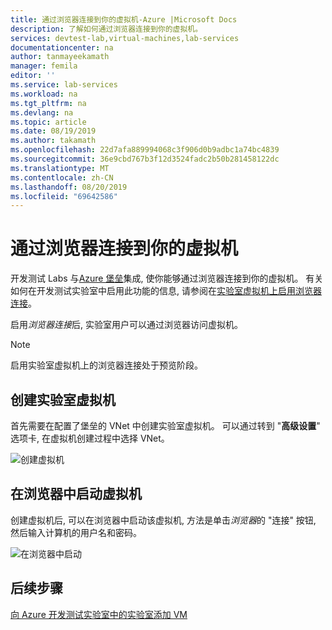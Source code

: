 ```yaml
---
title: 通过浏览器连接到你的虚拟机-Azure |Microsoft Docs
description: 了解如何通过浏览器连接到你的虚拟机。
services: devtest-lab,virtual-machines,lab-services
documentationcenter: na
author: tanmayeekamath
manager: femila
editor: ''
ms.service: lab-services
ms.workload: na
ms.tgt_pltfrm: na
ms.devlang: na
ms.topic: article
ms.date: 08/19/2019
ms.author: takamath
ms.openlocfilehash: 22d7afa889994068c3f906d0b9adbc1a74bc4839
ms.sourcegitcommit: 36e9cbd767b3f12d3524fadc2b50b281458122dc
ms.translationtype: MT
ms.contentlocale: zh-CN
ms.lasthandoff: 08/20/2019
ms.locfileid: "69642586"
---
```

# <a name="connect-to-your-virtual-machines-through-a-browser"></a>通过浏览器连接到你的虚拟机 

开发测试 Labs 与[Azure 堡垒](https://docs.microsoft.com/azure/bastion/)集成, 使你能够通过浏览器连接到你的虚拟机。 有关如何在开发测试实验室中启用此功能的信息, 请参阅在[实验室虚拟机上启用浏览器连接](enable-browser-connection-lab-virtual-machines.md)。

启用*浏览器连接*后, 实验室用户可以通过浏览器访问虚拟机。  

> [!NOTE]
> 启用实验室虚拟机上的浏览器连接处于预览阶段。

## <a name="create-a-lab-virtual-machine"></a>创建实验室虚拟机

首先需要在配置了堡垒的 VNet 中创建实验室虚拟机。 可以通过转到 "**高级设置**" 选项卡, 在虚拟机创建过程中选择 VNet。

![创建虚拟机](./media/connect-virtual-machine-through-browser/create-virtual-machine.png)

## <a name="launch-virtual-machine-in-a-browser"></a>在浏览器中启动虚拟机

创建虚拟机后, 可以在浏览器中启动该虚拟机, 方法是单击*浏览器*的 "连接" 按钮, 然后输入计算机的用户名和密码。  

![在浏览器中启动](./media/connect-virtual-machine-through-browser/browser-connect.png)

## <a name="next-steps"></a>后续步骤

[向 Azure 开发测试实验室中的实验室添加 VM](devtest-lab-add-vm.md)